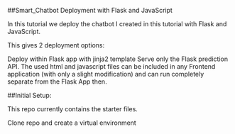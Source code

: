 
##Smart_Chatbot Deployment with Flask and JavaScript

In this tutorial we deploy the chatbot I created in this tutorial with Flask and JavaScript.

This gives 2 deployment options:

 Deploy within Flask app with jinja2 template
 Serve only the Flask prediction API. The used html and javascript files can be included in any Frontend application (with only a slight modification) and can run completely separate from the Flask App then.
    

##Initial Setup:

This repo currently contains the starter files.

Clone repo and create a virtual environment
